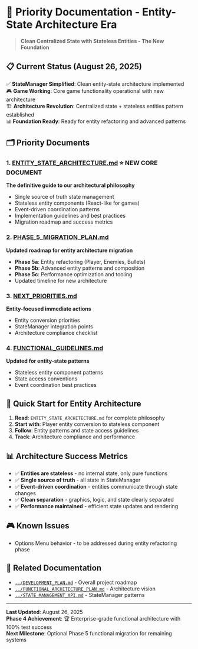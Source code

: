 # 🎯 Priority Documentation - Entity-State Architecture Era

> **Clean Centralized State with Stateless Entities - The New Foundation**

## 📋 Current Status (August 26, 2025)

✅ **StateManager Simplified**: Clean entity-state architecture implemented  
🎮 **Game Working**: Core game functionality operational with new architecture  
🏗️ **Architecture Revolution**: Centralized state + stateless entities pattern established  
📊 **Foundation Ready**: Ready for entity refactoring and advanced patterns

## 🗂️ Priority Documents

### 1. [ENTITY_STATE_ARCHITECTURE.md](./ENTITY_STATE_ARCHITECTURE.md) ⭐ **NEW CORE DOCUMENT**
**The definitive guide to our architectural philosophy**
- Single source of truth state management
- Stateless entity components (React-like for games)
- Event-driven coordination patterns
- Implementation guidelines and best practices
- Migration roadmap and success metrics

### 2. [PHASE_5_MIGRATION_PLAN.md](./PHASE_5_MIGRATION_PLAN.md)
**Updated roadmap for entity architecture migration**
- **Phase 5a**: Entity refactoring (Player, Enemies, Bullets)
- **Phase 5b**: Advanced entity patterns and composition  
- **Phase 5c**: Performance optimization and tooling
- Updated timeline for new architecture

### 3. [NEXT_PRIORITIES.md](./NEXT_PRIORITIES.md)
**Entity-focused immediate actions**
- Entity conversion priorities
- StateManager integration points
- Architecture compliance checklist

### 4. [FUNCTIONAL_GUIDELINES.md](./FUNCTIONAL_GUIDELINES.md)
**Updated for entity-state patterns**
- Stateless entity component patterns
- State access conventions
- Event coordination best practices

## 🎯 Quick Start for Entity Architecture

1. **Read**: `ENTITY_STATE_ARCHITECTURE.md` for complete philosophy
2. **Start with**: Player entity conversion to stateless component
3. **Follow**: Entity patterns and state access guidelines
4. **Track**: Architecture compliance and performance

## 📊 Architecture Success Metrics

- ✅ **Entities are stateless** - no internal state, only pure functions
- ✅ **Single source of truth** - all state in StateManager
- ✅ **Event-driven coordination** - entities communicate through state changes
- ✅ **Clean separation** - graphics, logic, and state clearly separated
- ✅ **Performance maintained** - efficient state updates and rendering

## 🎮 Known Issues

- Options Menu behavior - to be addressed during entity refactoring phase

## 🔗 Related Documentation

- [`../DEVELOPMENT_PLAN.md`](../DEVELOPMENT_PLAN.md) - Overall project roadmap
- [`../FUNCTIONAL_ARCHITECTURE_PLAN.md`](../FUNCTIONAL_ARCHITECTURE_PLAN.md) - Architecture vision
- [`../STATE_MANAGEMENT_API.md`](../STATE_MANAGEMENT_API.md) - StateManager patterns

---

**Last Updated**: August 26, 2025  
**Phase 4 Achievement**: 🏆 Enterprise-grade functional architecture with 100% test success  
**Next Milestone**: Optional Phase 5 functional migration for remaining systems
